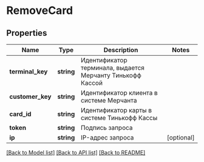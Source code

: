 # RemoveCard

## Properties
Name | Type | Description | Notes
------------ | ------------- | ------------- | -------------
**terminal_key** | **string** | Идентификатор терминала, выдается Мерчанту Тинькофф Кассой | 
**customer_key** | **string** | Идентификатор клиента в системе Мерчанта | 
**card_id** | **string** | Идентификатор карты в системе Тинькофф Кассы | 
**token** | **string** | Подпись запроса | 
**ip** | **string** | IP-адрес запроса | [optional] 

[[Back to Model list]](../README.md#documentation-for-models) [[Back to API list]](../README.md#documentation-for-api-endpoints) [[Back to README]](../README.md)


